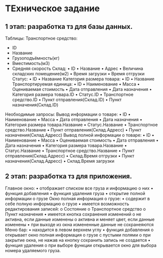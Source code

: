 # ТЕхническое задание
## 1 этап: разработка тз для базы данных.
Таблицы:
Транспортное средство:
 +	ID
 +	Название
 +	Грузоподъёмность(кг)
 +	Вместимость(м3)
 +	Средняя скорость
Склад:
•	ID
•	Название
•	Адрес
•	Величина складских помещение(м2)
•	Время загрузки
•	Время отгрузки
Статус:
•	ID
•	Название
Категория размера товара:
•	ID
•	Название
Транспортируемая единица:
•	ID
•	Наименование
•	Масса
•	Оцениваемая стоимость
•	Дата отправления
•	Дата назначения
•	Категория размера товара.ID
•	Статус.ID
•	Транспортное средство.ID
•	Пункт отправления(Склад.ID)
•	Пункт назначения(Склад.ID)

Необходимые запросы:
Вывод информации о товаре:
•	ID
•	Наименование
•	Масса
•	Дата отправления
•	Дата назначения
•	Категория размера товара.Название
•	Статус.Название
•	Транспортное средство.Название
•	Пункт отправления(Склад.Адресс)
•	Пункт назначения(Склад.Адресс)
Вывод полной информации о товаре:
•	ID
•	Наименование
•	Масса
•	Оцениваемая стоимость
•	Дата отправления
•	Дата назначения
•	Категория размера товара.Название
•	Статус.Название
•	Транспортное средство.Название
•	Пункт отправления(Склад.Адресс)
•	Склад.Время отгрузки
•	Пункт назначения(Склад.Адресс)
•	Склад.Время загрузки

## 2 этап: разработка тз для приложения.
Главное окно:
•	отображает списком все груза и информацию о них
•	функция добавления 
•	функция удаления груза
•	открытие полной информации о грузе
Окно полная информация о грузе:
•	содержит в себе полную информацию о грузе
•	имеется возможность редактирования записей:
o	Состояние
o	Транспортное средство
o	Пункт назначения
•	имеется кнопка сохранения изменений
o	не активна, если данные изменены
o	активна и меняет цвет, если данные изменены
•	при выходе из окна измененные данные не сохранеяются
Меню бар:
•	находится в левом верхнем углу
•	функция добавления
o	открывает окно полная информация о грузе с пустыми полями
o	при закрытие окна, не нажав на кнопку сохранить запись не создается
•	функция удаления
o	при выборе функции открывается окно для выбора номера удаляемого груза.

